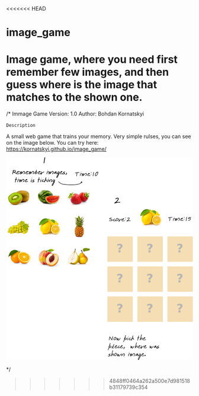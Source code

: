 <<<<<<< HEAD
# image_game
Image game, where you need first remember few images, and then guess where is the image that matches to the shown one. 
=======
/*
Immage Game
Version: 1.0
Author: Bohdan Kornatskyi



    Description

A small web game that trains your memory.
Very simple rulses, you can see on the image below.
You can try here: https://kornatskyi.github.io/image_game/


![alt text](https://raw.githubusercontent.com/kornatskyi/image_game/master/src/components/img/game_rules.png)

*/
>>>>>>> 4848ff0464a262a500e7d981518b31179739c354

